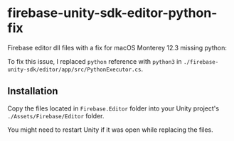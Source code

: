 # firebase-unity-sdk-editor-python-fix

Firebase editor dll files with a fix for macOS Monterey 12.3 missing python:

To fix this issue, I replaced `python` reference with `python3` in `./firebase-unity-sdk/editor/app/src/PythonExecutor.cs`.

## Installation
Copy the files located in `Firebase.Editor` folder into your Unity project's `./Assets/Firebase/Editor` folder. 

You might need to restart Unity if it was open while replacing the files.